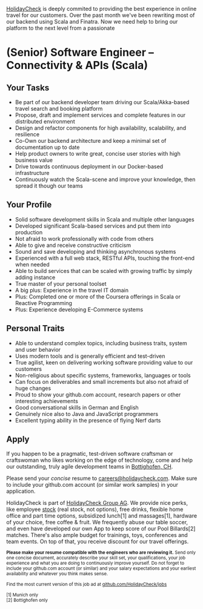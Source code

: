 [HolidayCheck](http://www.holidaycheck.de/) is deeply commited to providing the best experience in online travel for our customers. Over the past month we've been rewriting most of our backend using Scala and Finatra. Now we need help to bring our platform to the next level from a passionate

# (Senior) Software Engineer – Connectivity & APIs (Scala)

## Your Tasks
- Be part of our backend developer team driving our Scala/Akka-based travel search and booking platform
- Propose, draft and implement services and complete features in our distributed environment
- Design and refactor components for high availability, scalability, and resilience
- Co-Own our backend architecture and keep a minimal set of documentation up to date
- Help product owners to write great, concise user stories with high business value
- Drive towards continuous deployment in our Docker-based infrastructure
- Continuously watch the Scala-scene and improve your knowledge, then spread it though our teams

## Your Profile
- Solid software development skills in Scala and multiple other languages
- Developed significant Scala-based services and put them into production
- Not afraid to work professionally with code from others
- Able to give and receive constructive criticism
- Sound and save developing and thinking asynchronous systems
- Experienced with a full web stack, RESTful APIs, touching the front-end when needed
- Able to build services that can be scaled with growing traffic by simply adding instance
- True master of your personal toolset
- A big plus: Experience in the travel IT domain
- Plus: Completed one or more of the Coursera offerings in Scala or Reactive Programming
- Plus: Experience developing E-Commerce systems

## Personal Traits
- Able to understand complex topics, including business traits, system and user behavior
- Uses modern tools and is generally efficient and test-driven
- True agilist, keen on delivering working software providing value to our customers
- Non-religious about specific systems, frameworks, languages or tools
- Can focus on deliverables and small increments but also not afraid of huge changes
- Proud to show your github.com account, research papers or other interesting achievements
- Good conversational skills in German and English
- Genuinely nice also to Java and JavaScript programmers
- Excellent typing ability in the presence of flying Nerf darts

## Apply

If you happen to be a pragmatic, test-driven software craftsman or craftswoman who likes working on the edge of technology, come and help our outstanding, truly agile development teams in [Bottighofen, CH](https://goo.gl/maps/X7bZ3).

Please send your *concise* resume to [careers@holidaycheck.com](mailto:careers@holidaycheck.com). Make sure to include your github.com account (or similar work samples) in your application.

HolidayCheck is part of [HolidayCheck Group AG](https://www.holidaycheckgroup.com/). We provide nice perks, like employee [stock](https://www.google.com/finance?q=ETR:HOC) (real stock, not options), free drinks, flexible home office and part time options, subsidized lunch[1] and massages[1], hardware of your choice, free coffee & fruit. We frequently abuse our table soccer, and even have developed our own App to keep score of our Pool Billards[2] matches. There's also ample budget for trainings, toys, conferences and team events. On top of that, you receive discount for our travel offerings.

<sub>**Please make your resume compatible with the engineers who are reviewing it.** Send only one concise document, accurately describe your skill set, your qualifications, your job experience and what you are doing to continuously improve yourself. Do not forget to include your github.com account (or similar) and your salary expectations and your earliest availability and whatever you think makes sense.</sub>


<sub>Find the most current version of this job ad at [github.com/HolidayCheck/jobs](github.com/HolidayCheck/jobs)</sub>

<sub>
[1] Munich only<br/>
[2] Bottighofen only
</sub>

